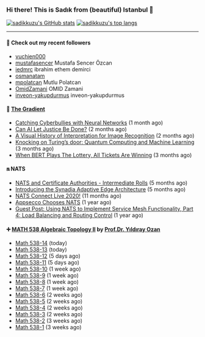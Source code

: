 ### Hi there! This is Sadık from (beautiful) Istanbul 👋

[![sadikkuzu's GitHub stats](https://github-readme-stats.vercel.app/api?username=sadikkuzu&show_icons=true&theme=dark&hide=stars&hide_title=true)](https://github.com/sadikkuzu)
[![sadikkuzu's top langs](https://github-readme-stats.vercel.app/api/top-langs/?username=sadikkuzu&langs_count=6&layout=compact&theme=dark&hide_title=true)](https://github.com/sadikkuzu)

---

#### 🔭 Check out my recent followers

- [vuchien000](https://github.com/vuchien000) 
- [mustafasencer](https://github.com/mustafasencer) Mustafa Sencer Özcan
- [iedmrc](https://github.com/iedmrc) ibrahim ethem demirci
- [osmanatam](https://github.com/osmanatam) 
- [mpolatcan](https://github.com/mpolatcan) Mutlu Polatcan
- [OmidZamani](https://github.com/OmidZamani) OMID Zamani
- [inveon-yakupdurmus](https://github.com/inveon-yakupdurmus) inveon-yakupdurmus


#### 🔻 [The Gradient](https://thegradient.pub)

- [Catching Cyberbullies with Neural Networks](https://thegradient.pub/catching-cyberbullies-with-neural-networks/) (1 month ago)
- [Can AI Let Justice Be Done?](https://thegradient.pub/robot-judges/) (2 months ago)
- [A Visual History of Interpretation for Image Recognition](https://thegradient.pub/a-visual-history-of-interpretation-for-image-recognition/) (2 months ago)
- [Knocking on Turing’s door: Quantum Computing and Machine Learning](https://thegradient.pub/knocking-on-turings-door-quantum-computing-and-machine-learning/) (3 months ago)
- [When BERT Plays The Lottery, All Tickets Are Winning](https://thegradient.pub/when-bert-plays-the-lottery-all-tickets-are-winning/) (3 months ago)


#### 🔛 NATS

- [NATS and Certificate Authorities - Intermediate Rolls](https://nats.io/blog/nats-blogpost-ca/) (5 months ago)
- [Introducing the Synadia Adaptive Edge Architecture](https://nats.io/blog/synadia-adaptive-edge/) (5 months ago)
- [NATS Connect Live 2020!](https://nats.io/blog/nats-connect-live-2020/) (11 months ago)
- [Appsecco Chooses NATS](https://nats.io/blog/appsecco-chooses-nats/) (1 year ago)
- [Guest Post: Using NATS to Implement Service Mesh Functionality, Part 4: Load Balancing and Routing Control](https://nats.io/blog/nats-to-implement-service-mesh-functionality-part3-metrics/) (1 year ago)


#### ➕ [MATH 538 Algebraic Topology II](https://www.youtube.com/playlist?list=PLBMmiR8tC9UmP3YhW1R2tNSqTCpq-kaDh) by [Prof.Dr. Yıldıray Ozan](http://users.metu.edu.tr/ozan/indexEng.html)

- [Math 538-14](https://www.youtube.com/watch?v=F-nlSTM2rbk) (today)
- [Math 538-13](https://www.youtube.com/watch?v=iy_J8-IdNTc) (today)
- [Math 538-12](https://www.youtube.com/watch?v=Fr7bi_ErYOg) (5 days ago)
- [Math 538-11](https://www.youtube.com/watch?v=YkpWe1fjOX8) (5 days ago)
- [Math 538-10](https://www.youtube.com/watch?v=6uHBO7i_Rac) (1 week ago)
- [Math 538-9](https://www.youtube.com/watch?v=ufL4DoyVKg4) (1 week ago)
- [Math 538-8](https://www.youtube.com/watch?v=e5yO7Dh6e70) (1 week ago)
- [Math 538-7](https://www.youtube.com/watch?v=4H4QaPwjb7o) (1 week ago)
- [Math 538-6](https://www.youtube.com/watch?v=zQ--uRnYu7o) (2 weeks ago)
- [Math 538-5](https://www.youtube.com/watch?v=S4e5jGol5Nk) (2 weeks ago)
- [Math 538-4](https://www.youtube.com/watch?v=IhmA_gXjPVc) (2 weeks ago)
- [Math 538-3](https://www.youtube.com/watch?v=ouhicmNal20) (2 weeks ago)
- [Math 538-2](https://www.youtube.com/watch?v=xqBTFQDlWQE) (3 weeks ago)
- [Math 538-1](https://www.youtube.com/watch?v=pUcb8QkYp7E) (3 weeks ago)



